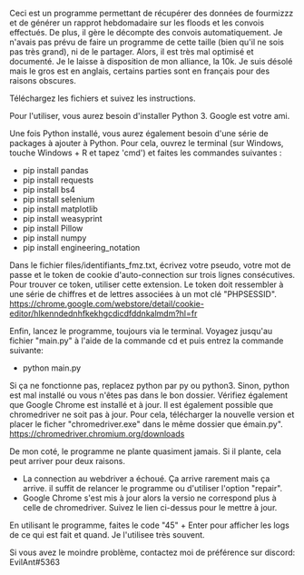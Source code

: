 Ceci est un programme permettant de récupérer des données de fourmizzz et de générer un rapprot hebdomadaire sur les floods et les convois effectués. De plus, il gère le décompte des convois automatiquement.
Je n'avais pas prévu de faire un programme de cette taille (bien qu'il ne sois pas très grand), ni de le partager. Alors, il est très mal optimisé et documenté. Je le laisse à disposition de mon alliance, la 10k. Je suis désolé mais le gros est en anglais, certains parties sont en français pour des raisons obscures.


Téléchargez les fichiers et suivez les instructions.

Pour l'utiliser, vous aurez besoin d'installer Python 3. Google est votre ami.

Une fois Python installé, vous aurez également besoin d'une série de packages à ajouter à Python. Pour cela, ouvrez le terminal (sur Windows, touche Windows + R et tapez 'cmd') et faites les commandes suivantes :
- pip install pandas
- pip install requests
- pip install bs4
- pip install selenium
- pip install matplotlib
- pip install weasyprint
- pip install Pillow
- pip install numpy
- pip install engineering_notation

Dans le fichier files/identifiants_fmz.txt, écrivez votre pseudo, votre mot de passe et le token de cookie d'auto-connection sur trois lignes consécutives. Pour trouver ce token, utiliser cette extension. Le token doit ressembler à une série de chiffres et de lettres associées à un mot clé "PHPSESSID".
https://chrome.google.com/webstore/detail/cookie-editor/hlkenndednhfkekhgcdicdfddnkalmdm?hl=fr

Enfin, lancez le programme, toujours via le terminal. Voyagez jusqu'au fichier "main.py" à l'aide de la commande cd et puis entrez la commande suivante:
- python main.py

Si ça ne fonctionne pas, replacez python par py ou python3. Sinon, python est mal installé ou vous n'êtes pas dans le bon dossier. Vérifiez également que Google Chrome est installé et à jour. Il est également possible que chromedriver ne soit pas à jour. Pour cela, télécharger la nouvelle version et placer le ficher "chromedriver.exe" dans le même dossier que émain.py".
https://chromedriver.chromium.org/downloads

De mon coté, le programme ne plante quasiment jamais. Si il plante, cela peut arriver pour deux raisons.
- La connection au webdriver a échoué. Ça arrive rarement mais ça arrive. il suffit de relancer le programme ou d'utiliser l'option "repair".
- Google Chrome s'est mis à jour alors la versio ne correspond plus à celle de chromedriver. Suivez le lien ci-dessus pour le mettre à jour.

En utilisant le programme, faites le code "45" + Enter pour afficher les logs de ce qui est fait et quand. Je l'utilisee très souvent.

Si vous avez le moindre problème, contactez moi de préférence sur discord: EvilAnt#5363
